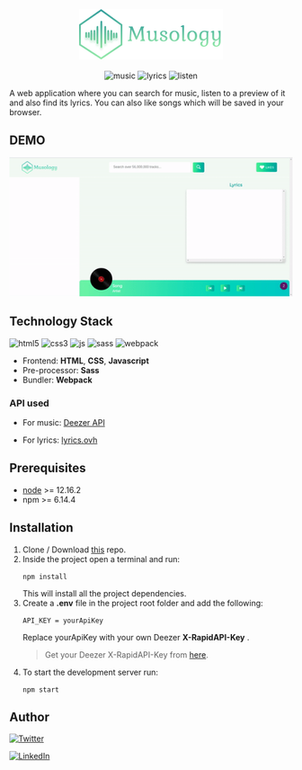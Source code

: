<p align="center">
    <img src="./src/img/Logo.png" alt="Musology">
    <br>
    <br>
    <img src="https://img.shields.io/badge/find-music-brightgreenstyle=flat" alt="music"> <img src="https://img.shields.io/badge/find-lyrics-green?style=flat" alt="lyrics"> <img src="https://img.shields.io/badge/listen-music-yellowgreen?style=flat" alt="listen"> 
</p>

A web application where you can search for music, listen to a preview of it and also find its lyrics. You can also like songs which will be saved in your browser.

## DEMO
<p align="center">
<img src="./src/img/musology.gif" alt="musology">
</p>


## Technology Stack
![html5](https://img.shields.io/badge/frontend-html5-orange?style=flat&logo=Html5)
![css3](https://img.shields.io/badge/frontend-css3-blue?style=flat&logo=CSS3)
![js](https://img.shields.io/badge/frontend-js-yellow?style=flat&logo=javaScript)
![sass](https://img.shields.io/badge/pre--processor-sass-ff69b4?style=flat&logo=Sass)
![webpack](https://img.shields.io/badge/bundler-webpack-07A8DE?style=flat&logo=webpack)

* Frontend: **HTML**, **CSS**, **Javascript**
* Pre-processor: **Sass**
* Bundler: **Webpack**

### API used
* For music: [Deezer API](https://rapidapi.com/deezerdevs/api/deezer-1/endpoints)

* For lyrics: [lyrics.ovh](https://lyricsovh.docs.apiary.io/#)

## Prerequisites
* [node](https://nodejs.org/en/) >= 12.16.2
* npm >= 6.14.4

## Installation

1. Clone / Download [this](https://github.com/khusharth/musology) repo.
2. Inside the project open a terminal and run:
    ```
    npm install
    ```
    This will install all the project dependencies.
3. Create a **.env** file in the project root folder and add the following:
    ```
    API_KEY = yourApiKey
    ```
    Replace yourApiKey with your own Deezer **X-RapidAPI-Key** .
    > Get your Deezer X-RapidAPI-Key from [here](https://rapidapi.com/deezerdevs/api/deezer-1).
4. To start the development server run:
    ```
    npm start
    ```

## Author
[![Twitter](https://img.shields.io/badge/follow-%40khusharth19-1DA1F2?style=flat&logo=Twitter)](https://twitter.com/khusharth19) 

[![LinkedIn](https://img.shields.io/badge/connect-%40khusharthpatani-%230077B5?style=flat&logo=LinkedIn)](https://www.linkedin.com/in/khusharth/)
